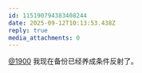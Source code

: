 ```yaml
---
id: 115190794383408244
date: 2025-09-12T10:13:53.438Z
reply: true
media_attachments: 0
---
```


[@1900](https://social.1900.live/@1900) 我现在备份已经养成条件反射了。

